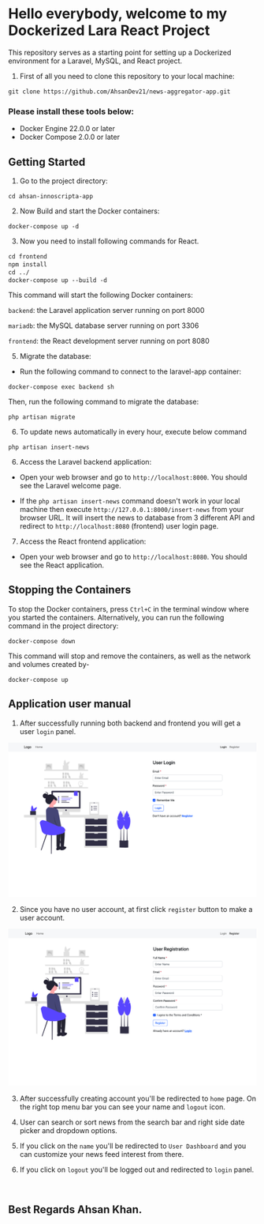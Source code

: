 # Hello everybody, welcome to my Dockerized Lara React Project

This repository serves as a starting point for setting up a Dockerized environment for a Laravel, MySQL, and React project. 



1. First of all you need to clone this repository to your local machine:

```
git clone https://github.com/AhsanDev21/news-aggregator-app.git

```

### Please install these tools below:

- Docker Engine 22.0.0 or later
- Docker Compose 2.0.0 or later


## Getting Started


1. Go to the project directory:

```
cd ahsan-innoscripta-app
```

2. Now Build and start the Docker containers:

```
docker-compose up -d
```

3. Now you need to install following commands for React.

```
cd frontend
npm install
cd ../
docker-compose up --build -d
```

This command will start the following Docker containers:<br>

`backend`: the Laravel application server running on port 8000<br>

`mariadb`: the MySQL database server running on port 3306<br>

`frontend`: the React development server running on port 8080<br>

5. Migrate the database:

-   Run the following command to connect to the laravel-app container:

```
docker-compose exec backend sh
```

Then, run the following command to migrate the database:

```
php artisan migrate
```

6. To update news automatically in every hour, execute below command 

```
php artisan insert-news
```

6. Access the Laravel backend application:

-   Open your web browser and go to `http://localhost:8000`. You should see the Laravel welcome page.

-   If the `php artisan insert-news` command doesn't work in your local machine then execute `http://127.0.0.1:8000/insert-news` from your browser URL. It will insert the news to database from 3 different API and redirect to `http://localhost:8080` (frontend) user login page.

7. Access the React frontend application:

-   Open your web browser and go to `http://localhost:8080`. You should see the React application.

## Stopping the Containers

To stop the Docker containers, press `Ctrl+C` in the terminal window where you started the containers. Alternatively, you can run the following command in the project directory:

```
docker-compose down
```

This command will stop and remove the containers, as well as the network and volumes created by-

```
docker-compose up
```

## Application user manual

1. After successfully running both backend and frontend you will get a user `login` panel.

![Login](./screenshots/login.png)

2. Since you have no user account, at first click `register` button to make a user account.

![Logout](./screenshots/register.png)

3. After successfully creating account you'll be redirected to `home` page. On the right top menu bar you can see your name and `logout` icon.

4. User can search or sort news from the search bar and right side date picker and dropdown options.

5. If you click on the `name` you'll be redirected to `User Dashboard` and you can customize your news feed interest from there.

6. If you click on `logout` you'll be logged out and redirected to `login` panel.

<p>&nbsp;</p>

## Best Regards Ahsan Khan.

